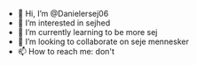 - 👋 Hi, I’m @Danielersej06
- 👀 I’m interested in sejhed
- 🌱 I’m currently learning to be more sej
- 💞️ I’m looking to collaborate on seje mennesker
- 📫 How to reach me: don't

<!---
Danielersej06/Danielersej06 is a ✨ special ✨ repository because its `README.md` (this file) appears on your GitHub profile.
You can click the Preview link to take a look at your changes.
--->
